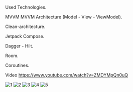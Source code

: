 Used Technologies.
  
  MVVM MVVM Architecture (Model - View - ViewModel).
  
  Clean-architecture.
  
  Jetpack Compose.
  
  Dagger - Hilt.
  
  Room.
  
  Coroutines.


Video https://www.youtube.com/watch?v=ZMDYMpQn0uQ

![1](https://github.com/Doston2000/Simple-To-Do-List/assets/87979271/cf418f64-93ca-4353-8aee-505089a0c277)
![2](https://github.com/Doston2000/Simple-To-Do-List/assets/87979271/cbbbe82b-dba1-4038-afc5-d25c54e2b595)
![3](https://github.com/Doston2000/Simple-To-Do-List/assets/87979271/652b6e22-1afa-4a67-bd14-be4a04adaba1)
![4](https://github.com/Doston2000/Simple-To-Do-List/assets/87979271/b84ccbec-a23f-40fa-9492-8cc36ac6d9b0)
![5](https://github.com/Doston2000/Simple-To-Do-List/assets/87979271/0940d262-7cc7-4d2b-9119-1f2d208be6f4)
